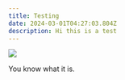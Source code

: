 ```yaml
---
title: Testing
date: 2024-03-01T04:27:03.804Z
description: Hi this is a test
---
```



![](/uploads/politebella.jpg)

You know what it is.
